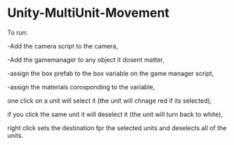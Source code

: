# Unity-MultiUnit-Movement

To run:

-Add the camera script to the camera,

-Add the gamemanager to any object it dosent matter,

-assign the box prefab to the box variable on the game manager script,

-assign the materials corosponding to the variable,



one click on a unit will select it (the unit will chnage red if its selected),

if you click the same unit it will deselect it (the unit will turn back to white),

right click sets the destination fpr the selected units and deselects all of the units.
